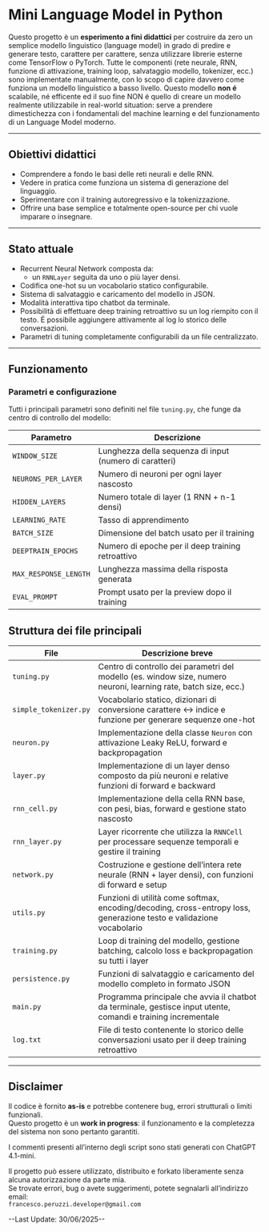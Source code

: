 # Mini Language Model in Python

Questo progetto è un **esperimento a fini didattici** per costruire da zero un semplice modello linguistico (language model) in grado di predire e generare testo, carattere per carattere, senza utilizzare librerie esterne come TensorFlow o PyTorch.
Tutte le componenti (rete neurale, RNN, funzione di attivazione, training loop, salvataggio modello, tokenizer, ecc.) sono implementate manualmente, con lo scopo di capire davvero come funziona un modello linguistico a basso livello.
Questo modello **non é** scalabile, né efficente ed il suo fine NON é quello di creare un modello realmente utilizzabile in real-world situation: serve a prendere dimestichezza con i fondamentali del machine learning e del funzionamento
di un Language Model moderno.

---

## Obiettivi didattici

- Comprendere a fondo le basi delle reti neurali e delle RNN.
- Vedere in pratica come funziona un sistema di generazione del linguaggio.
- Sperimentare con il training autoregressivo e la tokenizzazione.
- Offrire una base semplice e totalmente open-source per chi vuole imparare o insegnare.

---

## Stato attuale

- Recurrent Neural Network composta da:
  - un `RNNLayer` seguita da uno o più layer densi.
- Codifica one-hot su un vocabolario statico configurabile.
- Sistema di salvataggio e caricamento del modello in JSON.
- Modalità interattiva tipo chatbot da terminale.
- Possibilità di effettuare deep training retroattivo su un log riempito con il testo. É possibile aggiungere attivamente al log lo storico delle conversazioni.
- Parametri di tuning completamente configurabili da un file centralizzato.

---

## Funzionamento

### Parametri e configurazione

Tutti i principali parametri sono definiti nel file `tuning.py`, che funge da centro di controllo del modello:

| Parametro           | Descrizione                                           |
|---------------------|-------------------------------------------------------|
| `WINDOW_SIZE`       | Lunghezza della sequenza di input (numero di caratteri) |
| `NEURONS_PER_LAYER` | Numero di neuroni per ogni layer nascosto             |
| `HIDDEN_LAYERS`     | Numero totale di layer (1 RNN + n-1 densi)            |
| `LEARNING_RATE`     | Tasso di apprendimento                                |
| `BATCH_SIZE`        | Dimensione del batch usato per il training            |
| `DEEPTRAIN_EPOCHS`  | Numero di epoche per il deep training retroattivo     |
| `MAX_RESPONSE_LENGTH` | Lunghezza massima della risposta generata            |
| `EVAL_PROMPT`       | Prompt usato per la preview dopo il training          |

## Struttura dei file principali

| File               | Descrizione breve                                                          |
|--------------------|---------------------------------------------------------------------------|
| `tuning.py`        | Centro di controllo dei parametri del modello (es. window size, numero neuroni, learning rate, batch size, ecc.) |
| `simple_tokenizer.py` | Vocabolario statico, dizionari di conversione carattere ↔ indice e funzione per generare sequenze one-hot |
| `neuron.py`        | Implementazione della classe `Neuron` con attivazione Leaky ReLU, forward e backpropagation |
| `layer.py`         | Implementazione di un layer denso composto da più neuroni e relative funzioni di forward e backward |
| `rnn_cell.py`      | Implementazione della cella RNN base, con pesi, bias, forward e gestione stato nascosto |
| `rnn_layer.py`     | Layer ricorrente che utilizza la `RNNCell` per processare sequenze temporali e gestire il training |
| `network.py`       | Costruzione e gestione dell’intera rete neurale (RNN + layer densi), con funzioni di forward e setup |
| `utils.py`         | Funzioni di utilità come softmax, encoding/decoding, cross-entropy loss, generazione testo e validazione vocabolario |
| `training.py`      | Loop di training del modello, gestione batching, calcolo loss e backpropagation su tutti i layer |
| `persistence.py`   | Funzioni di salvataggio e caricamento del modello completo in formato JSON |
| `main.py`       | Programma principale che avvia il chatbot da terminale, gestisce input utente, comandi e training incrementale |
| `log.txt`          | File di testo contenente lo storico delle conversazioni usato per il deep training retroattivo |

---

## Disclaimer

Il codice è fornito **as-is** e potrebbe contenere bug, errori strutturali o limiti funzionali.  
Questo progetto è un **work in progress**: il funzionamento e la completezza del sistema non sono pertanto garantiti.  

I commenti presenti all’interno degli script sono stati generati con ChatGPT 4.1-mini.

Il progetto può essere utilizzato, distribuito e forkato liberamente senza alcuna autorizzazione da parte mia.  
Se trovate errori, bug o avete suggerimenti, potete segnalarli all’indirizzo email:  
`francesco.peruzzi.developer@gmail.com`

--Last Update: 30/06/2025--